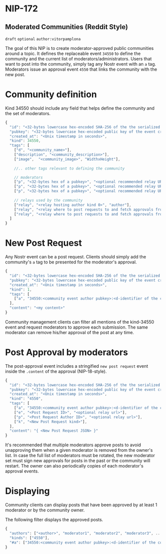 NIP-172
=======

Moderated Communities (Reddit Style)
------------------------------------

`draft` `optional` `author:vitorpamplona`

The goal of this NIP is to create moderator-approved public communities around a topic. It defines the replaceable event `34550` to define the community and the current list of moderators/administrators. Users that want to post into the community, simply tag any Nostr event with an `a` tag. Moderators issue an approval event `4550` that links the community with the new post.

# Community definition

Kind 34550 should include any field that helps define the community and the set of moderators.

```js
{
  "id": "<32-bytes lowercase hex-encoded SHA-256 of the the serialized event data>",
  "pubkey": "<32-bytes lowercase hex-encoded public key of the event creator>",
  "created_at": "<Unix timestamp in seconds>",
  "kind": 34550,
  "tags": [
    ["d", "<community_name>"],
    ["description", "<community_description>"],
    ["image",  "<community_image>", "WidthxHeight"],
	
    //.. other tags relevant to defining the community

    // moderators
    ["p", "<32-bytes hex of a pubkey>", "<optional recommended relay URL>", "moderator"],
    ["p", "<32-bytes hex of a pubkey>", "<optional recommended relay URL>", "moderator"],
    ["p", "<32-bytes hex of a pubkey>", "<optional recommended relay URL>", "moderator"],
	
    // relays used by the community 
    ["relay", "<relay hosting author kind 0>", "author"],
    ["relay", "<relay where to post requests to and fetch approvals from>"], 
    ["relay", "<relay where to post requests to and fetch approvals from>"]
  ]
}
```

# New Post Request

Any Nostr event can be a post request. Clients should simply add the community's `a` tag to be presented for the moderator's approval.

```js
{
  "id": "<32-bytes lowercase hex-encoded SHA-256 of the the serialized event data>",
  "pubkey": "<32-bytes lowercase hex-encoded public key of the event creator>",
  "created_at": "<Unix timestamp in seconds>",
  "kind": 1,
  "tags": [
    ["a", "34550:<community event author pubkey>:<d-identifier of the community>", "<optional relay url>"],
  ], 
  "content": "<my content>"
}
```

Community management clients can filter all mentions of the kind-34550 event and request moderators to approve each submission. The same moderator can remove his/her approval of the post at any time.

# Post Approval by moderators

The post-approval event includes a stringified `new post request` event inside the `.content` of the approval (NIP-18-style).

```js
{
  "id": "<32-bytes lowercase hex-encoded SHA-256 of the the serialized event data>",
  "pubkey": "<32-bytes lowercase hex-encoded public key of the event creator>",
  "created_at": "<Unix timestamp in seconds>",
  "kind": "4550",
  "tags": [
    ["a", "34550:<community event author pubkey>:<d-identifier of the community>", "<optional relay url>"],
    ["e", "<Post Request ID>", "<optional relay url>"],
    ["p", "<Post Request Author ID>", "<optional relay url>"],
    ["k", "<New Post Request kind>"],
  ], 
  "content": "{ <New Post Request JSON> }"
}
```

It's recommended that multiple moderators approve posts to avoid unapproving them when a given moderator is removed from the owner's list. In case the full list of moderators must be rotated, the new moderator set must sign new approvals for posts in the past or the community will restart. The owner can also periodically copies of each moderator's approval events. 

# Displaying

Community clients can display posts that have been approved by at least 1 moderator or by the community owner.

The following filter displays the approved posts.

```js
{
  "authors": ["<author>", "moderator1", "moderator2", "moderator3", ...],
  "kinds": ["4550"],
  "#a": ["34550:<community event author pubkey>:<d-identifier of the community>"],
}
```